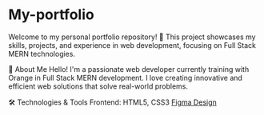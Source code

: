 # My-portfolio
Welcome to my personal portfolio repository! 🚀 This project showcases my skills, projects, and experience in web development, focusing on Full Stack MERN technologies.

📂 About Me
Hello! I'm a passionate web developer currently training with Orange in Full Stack MERN development. I love creating innovative and efficient web solutions that solve real-world problems.

🛠️ Technologies & Tools
Frontend: HTML5, CSS3
[Figma Design]([https://www.figma.com/file/example](https://www.figma.com/design/wFq9j9Dm3bgmN06Nqe2Wll/Portfolio?node-id=0-1&p=f&t=zXMqyn6LidWsKH5S-0))
